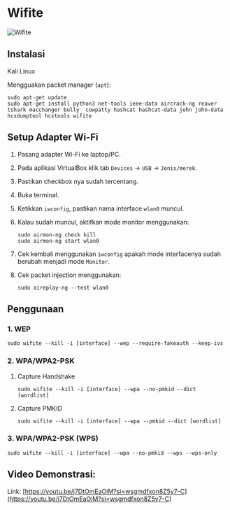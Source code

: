 # Wifite

![Wifite](https://github.com/fixploit03/Hack-WiFi/blob/main/tools/wifite/img/wifite%20logo.jpg)

## Instalasi

Kali Linux

Mengguakan packet manager (`apt`):

```
sudo apt-get update
sudo apt-get install python3 net-tools ieee-data aircrack-ng reaver tshark macchanger bully  cowpatty hashcat hashcat-data john john-data hcxdumptool hcxtools wifite
```

## Setup Adapter Wi-Fi

1. Pasang adapter Wi-Fi ke laptop/PC.
2. Pada aplikasi VirtualBox klik tab `Devices` -> `USB` -> `Jenis/merek`.
3. Pastikan checkbox nya sudah tercentang.
4. Buka terminal.
5. Ketikkan `iwconfig`, pastikan nama interface `wlan0` muncul.
6. Kalau sudah muncul, aktifkan mode monitor menggunakan:

   ```
   sudo airmon-ng check kill
   sudo airmon-ng start wlan0
   ```
7. Cek kembali menggunakan `iwconfig` apakah mode interfacenya sudah berubah menjadi mode `Monitor`.
8. Cek packet injection menggunakan:

   ```
   sudo aireplay-ng --test wlan0
   ```
   
## Penggunaan

### 1. WEP

```
sudo wifite --kill -i [interface] --wep --require-fakeauth --keep-ivs
```

### 2. WPA/WPA2-PSK

1. Capture Handshake

   ```
   sudo wifite --kill -i [interface] --wpa --no-pmkid --dict [wordlist]
   ```
2. Capture PMKID

   ```
   sudo wifite --kill -i [interface] --wpa --pmkid --dict [wordlist]
   ```

### 3. WPA/WPA2-PSK (WPS)

```
sudo wifite --kill -i [interface] --wpa --no-pmkid --wps --wps-only
```

## Video Demonstrasi:

Link: [https://youtu.be/j7DtOmEaOiM?si=wsgmdfxon8Z5y7-C](https://youtu.be/j7DtOmEaOiM?si=wsgmdfxon8Z5y7-C)
